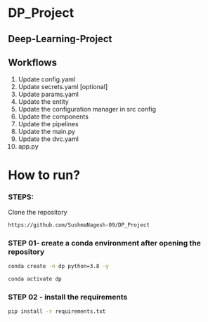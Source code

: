 # DP_Project

## Deep-Learning-Project

## Workflows

1. Update config.yaml
2. Update secrets.yaml [optional]
3. Update params.yaml
4. Update the entity
5. Update the configuration manager in src config
6. Update the components
7. Update the pipelines
8. Update the main.py
9. Update the dvc.yaml
10. app.py


# How to run?

### STEPS:

Clone the repository

```bash
https://github.com/SushmaNagesh-09/DP_Project
```

### STEP 01- create a conda environment after opening the repository

```bash
conda create -n dp python=3.8 -y
```

```bash
conda activate dp
```

### STEP 02 - install the requirements

```bash
pip install -r requirements.txt
```